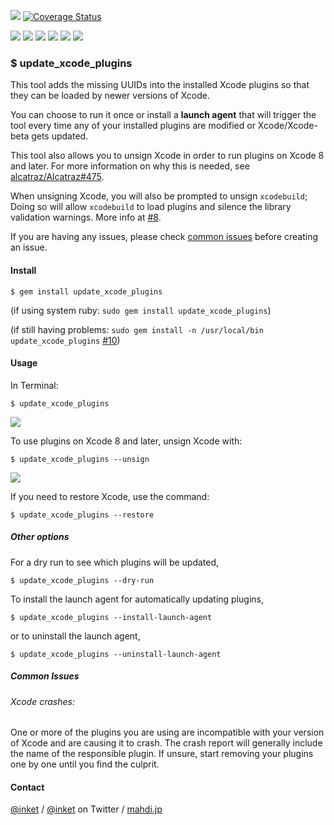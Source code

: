 [![](https://travis-ci.org/inket/update_xcode_plugins.svg?branch=master)](https://travis-ci.org/inket/update_xcode_plugins) [![Coverage Status](https://coveralls.io/repos/github/inket/update_xcode_plugins/badge.svg?branch=master)](https://coveralls.io/github/inket/update_xcode_plugins?branch=master)

![](https://img.shields.io/badge/xcode%207.3-supported-brightgreen.svg) ![](https://img.shields.io/badge/xcode%208.0-supported-brightgreen.svg) ![](https://img.shields.io/badge/xcode%208.1-supported-brightgreen.svg) ![](https://img.shields.io/badge/xcode%208.2-supported-brightgreen.svg) ![](https://img.shields.io/badge/xcode%208.3-supported-brightgreen.svg) ![](https://img.shields.io/badge/xcode%209.0%20beta-supported-green.svg)

### $ update\_xcode\_plugins

This tool adds the missing UUIDs into the installed Xcode plugins so that they can be loaded by newer versions of Xcode.

You can choose to run it once or install a **launch agent** that will trigger the tool every time any of your installed plugins are modified or Xcode/Xcode-beta gets updated.

This tool also allows you to unsign Xcode in order to run plugins on Xcode 8 and later. For more information on why this is needed, see [alcatraz/Alcatraz#475](https://github.com/alcatraz/Alcatraz/issues/475).

When unsigning Xcode, you will also be prompted to unsign `xcodebuild`; Doing so will allow `xcodebuild` to load plugins and silence the library validation warnings. More info at [#8](https://github.com/inket/update_xcode_plugins/issues/8#issuecomment-247881598).

If you are having any issues, please check [common issues](#common-issues) before creating an issue.

#### Install

```shell
$ gem install update_xcode_plugins
```

(if using system ruby: `sudo gem install update_xcode_plugins`)

(if still having problems: `sudo gem install -n /usr/local/bin update_xcode_plugins` [#10](https://github.com/inket/update_xcode_plugins/issues/10))

#### Usage

In Terminal:

```shell
$ update_xcode_plugins
```

![](http://i.imgur.com/0aw1bW4.png)

To use plugins on Xcode 8 and later, unsign Xcode with:

```shell
$ update_xcode_plugins --unsign
```

![](http://i.imgur.com/XUco0su.png)

If you need to restore Xcode, use the command:

```shell
$ update_xcode_plugins --restore
```

##### Other options

For a dry run to see which plugins will be updated,

```shell
$ update_xcode_plugins --dry-run
```

To install the launch agent for automatically updating plugins,

```shell
$ update_xcode_plugins --install-launch-agent
```

or to uninstall the launch agent,

```shell
$ update_xcode_plugins --uninstall-launch-agent
```

##### Common Issues

###### Xcode crashes:

  One or more of the plugins you are using are incompatible with your version of Xcode and are causing it to crash. The crash report will generally include the name of the responsible plugin. If unsure, start removing your plugins one by one until you find the culprit.

#### Contact

[@inket](https://github.com/inket) / [@inket](https://twitter.com/inket) on Twitter / [mahdi.jp](https://mahdi.jp)
